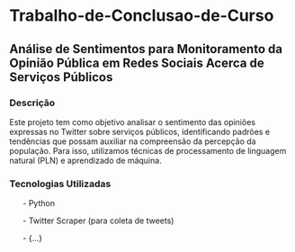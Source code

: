 # Trabalho-de-Conclusao-de-Curso

<h2>Análise de Sentimentos para Monitoramento da Opinião Pública em Redes Sociais Acerca de Serviços Públicos</h2>

<h3>Descrição</h3>

<p>Este projeto tem como objetivo analisar o sentimento das opiniões expressas no Twitter sobre serviços públicos, identificando padrões e tendências que possam auxiliar na compreensão da percepção da população. Para isso, utilizamos técnicas de processamento de linguagem natural (PLN) e aprendizado de máquina.</p>

<h3>Tecnologias Utilizadas</h3>
<ul> - Python</ul>
<ul> - Twitter Scraper (para coleta de tweets)</ul>
<ul> - {...}</ul>
